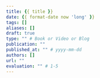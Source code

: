 ```yaml
---
title: {{ title }}
date: {{ format-date now 'long' }}
tags: []
aliases: []
draft: true
type: "" # Book or Video or Blog
publication: ""
published_at: "" # yyyy-mm-dd
authors: []
url: ""
evaluation: "" # 1-5
---
```

